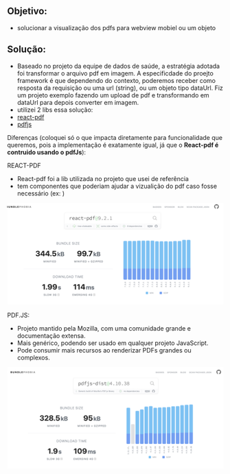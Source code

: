 ## Objetivo: 
- solucionar a visualização dos pdfs para webview mobiel ou um objeto

## Solução:
- Baseado no projeto da equipe de dados de saúde, a estratégia adotada foi transformar o arquivo pdf em imagem. A especificdade do proejto framework é que dependendo do contexto, poderemos receber como resposta da requisição ou uma url (string),
ou um objeto tipo dataUrl. Fiz um projeto exemplo fazendo um upload de pdf e transformando em dataUrl para depois converter em imagem.
- utilizei 2 libs essa solução:
 - [react-pdf](https://react-pdf.org/)
 - [pdfjs](https://github.com/mozilla/pdf.js)

Diferenças (coloquei só o que impacta diretamente para funcionalidade que queremos, pois a implementação é exatamente igual, já que o **React-pdf é contruido usando o pdfJs**): 

REACT-PDF
- React-pdf foi a lib utilizada no projeto que usei de referência
- tem componentes que poderiam ajudar a vizualição do pdf caso fosse necessário (ex: <Document /> <Page /> )

![](./src/assets/react-pdf.png)

  
PDF.JS:
- Projeto mantido pela Mozilla, com uma comunidade grande e documentação extensa.
- Mais genérico, podendo ser usado em qualquer projeto JavaScript.
- Pode consumir mais recursos ao renderizar PDFs grandes ou complexos.

![](./src/assets/pdfjs.png)



